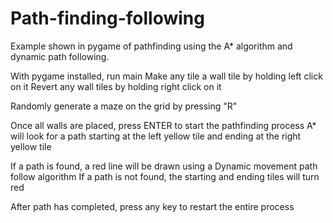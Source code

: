 # Path-finding-following
Example shown in pygame of pathfinding using the A* algorithm and dynamic path following.

With pygame installed, run main
Make any tile a wall tile by holding left click on it
Revert any wall tiles by holding right click on it

Randomly generate a maze on the grid by pressing "R"

Once all walls are placed, press ENTER to start the pathfinding process
A* will look for a path starting at the left yellow tile and ending at the right yellow tile

If a path is found, a red line will be drawn using a Dynamic movement path follow algorithm
If a path is not found, the starting and ending tiles will turn red

After path has completed, press any key to restart the entire process